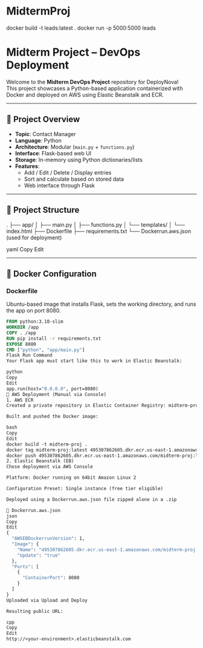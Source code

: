 # MidtermProj

docker build -t leads:latest . 
docker run -p 5000:5000 leads

# Midterm Project – DevOps Deployment

Welcome to the **Midterm DevOps Project** repository for DeployNova!  
This project showcases a Python-based application containerized with Docker and deployed on AWS using Elastic Beanstalk and ECR.

---

## 🧩 Project Overview

- **Topic**: Contact Manager
- **Language**: Python
- **Architecture**: Modular (`main.py` + `functions.py`)
- **Interface**: Flask-based web UI
- **Storage**: In-memory using Python dictionaries/lists
- **Features**:
  - Add / Edit / Delete / Display entries
  - Sort and calculate based on stored data
  - Web interface through Flask

---

## 📁 Project Structure

.
├── app/
│ ├── main.py
│ ├── functions.py
│ └── templates/
│ └── index.html
├── Dockerfile
├── requirements.txt
└── Dockerrun.aws.json (used for deployment)

yaml
Copy
Edit

---

## 🐳 Docker Configuration

### Dockerfile

Ubuntu-based image that installs Flask, sets the working directory, and runs the app on port 8080.

```Dockerfile
FROM python:3.10-slim
WORKDIR /app
COPY . /app
RUN pip install -r requirements.txt
EXPOSE 8080
CMD ["python", "app/main.py"]
Flask Run Command
Your Flask app must start like this to work in Elastic Beanstalk:

python
Copy
Edit
app.run(host="0.0.0.0", port=8080)
🚀 AWS Deployment (Manual via Console)
1. AWS ECR
Created a private repository in Elastic Container Registry: midterm-proj

Built and pushed the Docker image:

bash
Copy
Edit
docker build -t midterm-proj .
docker tag midterm-proj:latest 495307862605.dkr.ecr.us-east-1.amazonaws.com/midterm-proj:latest
docker push 495307862605.dkr.ecr.us-east-1.amazonaws.com/midterm-proj:latest
2. Elastic Beanstalk (EB)
Chose deployment via AWS Console

Platform: Docker running on 64bit Amazon Linux 2

Configuration Preset: Single instance (free tier eligible)

Deployed using a Dockerrun.aws.json file zipped alone in a .zip

📄 Dockerrun.aws.json
json
Copy
Edit
{
  "AWSEBDockerrunVersion": 1,
  "Image": {
    "Name": "495307862605.dkr.ecr.us-east-1.amazonaws.com/midterm-proj:latest",
    "Update": "true"
  },
  "Ports": [
    {
      "ContainerPort": 8080
    }
  ]
}
Uploaded via Upload and Deploy

Resulting public URL:

cpp
Copy
Edit
http://<your-environment>.elasticbeanstalk.com
